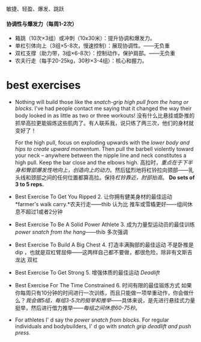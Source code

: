 敏捷、轻盈、爆发、跳跃

#### 协调性与爆发力（每周1-2次）

- 箱跳（10次×3组）或冲刺（10x30米）：提升协调和爆发力。
- 单杠引体向上（3组×5-8次，慢速控制）：展现协调性。——无负重
- 双杠支撑（助力带，3组×6-8次）：控制动作，保护肩部。——无负重
- 农夫行走（每手20-25kg，30秒×3-4组）：核心和握力。



# best exercises

* Nothing will build those like the *snatch-grip high pull from the hang or blocks*. I've had people contact me saying that it changed the way their body looked in as little as two or three workouts!
    没有什么比悬挂或卧推的抓举高拉更能锻炼这些肌肉了。有人联系我，说只练了两三次，他们的身材就变好了！

    For the high pull, focus on exploding upwards with the *lower body and hips to create upward momentum*. Then pull the barbell violently toward your neck – anywhere between the nipple line and neck constitutes a high pull. Keep the bar close and the elbows high.
    高拉时，*重点在于下半身和臀部爆发性地向上，创造向上的动力*。然后猛烈地将杠铃拉向颈部——乳头线和颈部之间的任何位置都算高拉。保持*杠铃靠近，肘部抬高*。
    **Do sets of 3 to 5 reps.**

* Best Exercise To Get You Ripped 2. 让你拥有健美身材的最佳运动
    *farmer's walk carry.*农夫行走——thib 认为比 推车或雪橇更好——组间休息不超过1或者2分钟

* Best Exercise To Be A Solid Power Athlete 3. 成为力量型运动员的最佳训练
    *power snatch from the hang*——thib 多次强调

* Best Exercise To Build A Big Chest 4. 打造丰满胸部的最佳运动
    不是卧推是dip ，也就是双杠臂屈伸——这两样自己都不要做，都很危险，除非有文斯吉龙达 双杠

* Best Exercise To Get Strong 5. 增强体质的最佳运动
    *Deadlift*

* Best Exercise For The Time Constrained 6. 时间有限的最佳锻炼方式
    如果你每周只有10分钟的时间进行一次训练，而且只能做一项举重动作，你会做什么？*我会做5组，每组3-5次的挺举和推举*——具体来说，是先进行悬挂式力量挺举，然后进行借力推举——*每组之间休息60-75秒*。

* For athletes I' d say the *power snatch from blocks*. For regular individuals and bodybuilders, I' d go with *snatch grip deadlift and push press.*